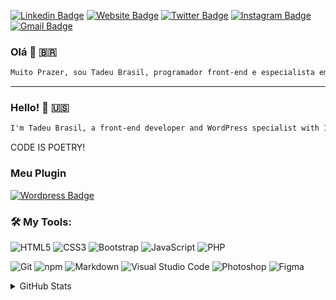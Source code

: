 [![Linkedin Badge](https://img.shields.io/badge/-tadeubrasil-blue?style=flat&logo=Linkedin&logoColor=white&link=https://www.linkedin.com/in/tadeubrasil/)](https://www.linkedin.com/in/tadeubrasil/)
[![Website Badge](https://img.shields.io/badge/-tadeubrasil.com.nr-47CCCC?style=flat&logo=Google-Chrome&logoColor=white&link=https://tadeubrasil.com.br)](https://tadeubrasil.com.br)
[![Twitter Badge](https://img.shields.io/badge/-@tadeubrasil-1ca0f1?style=flat&labelColor=1ca0f1&logo=twitter&logoColor=white&link=https://twitter.com/tadeubrasil)](https://twitter.com/tadeubrasil)
[![Instagram Badge](https://img.shields.io/badge/-@tadeubrasil-purple?style=flat&logo=instagram&logoColor=white&link=https://instagram.com/tadeubrasil/)](https://instagram.com/tadeubrasil)
[![Gmail Badge](https://img.shields.io/badge/-tadeubrasil-c14438?style=flat&logo=Gmail&logoColor=white&link=mailto:tadeubrasill@gmail.com)](mailto:tadeubrasill@gmail.com)

### Olá 👋 🇧🇷

```diff
Muito Prazer, sou Tadeu Brasil, programador front-end e especialista em WordPress com 10+ anos de experiência. Dedico-me ao desenvolvimento, manutenção e otimização de sites e lojas online, com foco em WordPress e WooCommerce. Crio temas, plugins e integrações com API para proporcionar soluções web excepcionais.
```

---

### Hello! 👋 🇺🇸
```diff
I'm Tadeu Brasil, a front-end developer and WordPress specialist with 10+ years of experience. I'm dedicated to developing, maintaining and optimizing websites and online stores, with a focus on WordPress and WooCommerce. I create themes, plugins and API integrations to provide exceptional web solutions.
```

CODE IS POETRY!

### Meu Plugin 
[![Wordpress Badge](https://img.shields.io/badge/-plugin-c14438?style=flat&logo=Wordpress&logoColor=white&link=https://wordpress.org/plugins/swiftload/)](https://wordpress.org/plugins/swiftload/)


### 🛠 **My Tools:**

![HTML5](https://img.shields.io/badge/html5-%23E34F26.svg?style=for-the-badge&logo=html5&logoColor=white)
![CSS3](https://img.shields.io/badge/css3-%231572B6.svg?style=for-the-badge&logo=css3&logoColor=white)
![Bootstrap](https://img.shields.io/badge/bootstrap-%23563D7C.svg?style=for-the-badge&logo=bootstrap&logoColor=white)
![JavaScript](https://img.shields.io/badge/javascript-%23323330.svg?style=for-the-badge&logo=javascript&logoColor=%23F7DF1E)
![PHP](https://img.shields.io/badge/php-%23323330.svg?style=for-the-badge&logo=php&logoColor=FFFFFF&color=7A86B8)

![Git](https://img.shields.io/badge/git-%23F05033.svg?style=for-the-badge&logo=git&logoColor=white)
![npm](https://img.shields.io/badge/npm-6DA55F?style=for-the-badge&logo=npm&logoColor=white&color=000)
![Markdown](https://img.shields.io/badge/markdown-C.svg?style=for-the-badge&logo=markdown&color=000)
![Visual Studio Code](https://img.shields.io/badge/Visual%20Studio%20Code-0078d7.svg?style=for-the-badge&logo=visual-studio-code&logoColor=white)
![Photoshop](https://img.shields.io/badge/adobe%20photoshop-%2331A8FF.svg?style=for-the-badge&logo=adobe%20photoshop&logoColor=white)
![Figma](https://img.shields.io/badge/figma-C.svg?style=for-the-badge&logo=figma&color=fff)


<details><summary>GitHub Stats</summary>

| <img align="center" src="https://github-readme-stats.vercel.app/api?username=tadeubrasil&show_icons=true&theme=dark&locale=en" alt="tadeubrasil" /> | <img align="center" src="https://github-readme-streak-stats.herokuapp.com/?user=tadeubrasil&theme=dark" alt="tadeubrasil" /> |
| :-----------------------------------------------------------------------------------------------------------------------------------------------: | :------------------------------------------------------------------------------------------------------------------------: |

| <img src="https://github-readme-stats.vercel.app/api/top-langs?username=tadeubrasil&show_icons=true&theme=dark&locale=en&layout=compact" alt="tadeubrasil" /> |
| :---------------------------------------------------------------------------------------------------------------------------------------------------------: |

</details><br><br>
